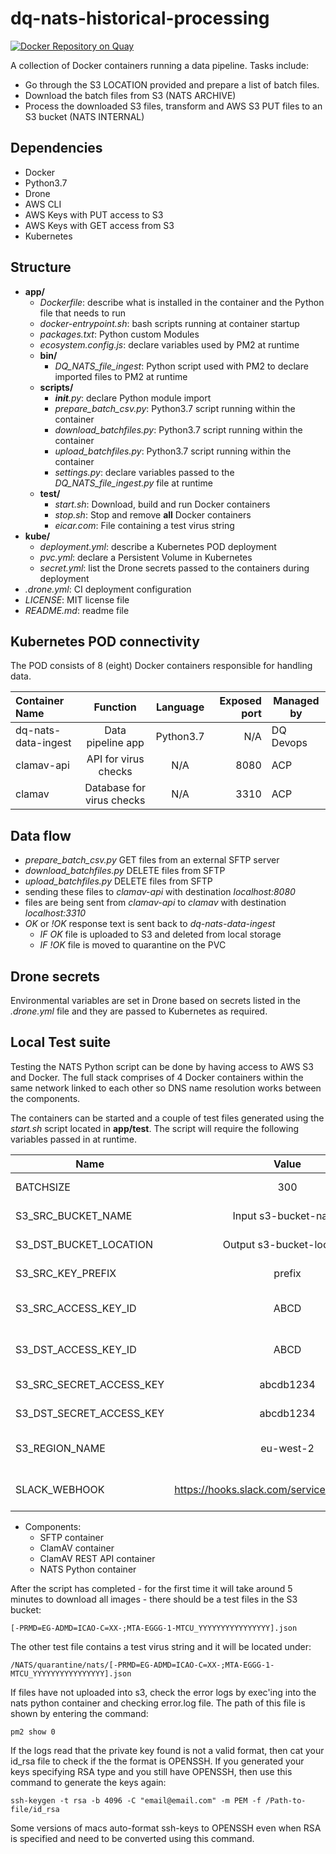 # dq-nats-historical-processing

[![Docker Repository on Quay](https://quay.io/repository/ukhomeofficedigital/dq-nats-sftp-python/status "Docker Repository on Quay")](https://quay.io/repository/ukhomeofficedigital/dq-nats-sftp-python)

A collection of Docker containers running a data pipeline.
Tasks include:
- Go through the S3 LOCATION provided and prepare a list of batch files.
- Download the batch files from S3 (NATS ARCHIVE)
- Process the downloaded S3 files, transform and AWS S3 PUT files to an S3 bucket (NATS INTERNAL)

## Dependencies

- Docker
- Python3.7
- Drone
- AWS CLI
- AWS Keys with PUT access to S3
- AWS Keys with GET access from S3
- Kubernetes

## Structure

- **app/**
  - *Dockerfile*: describe what is installed in the container and the Python file that needs to run
  - *docker-entrypoint.sh*: bash scripts running at container startup
  - *packages.txt*: Python custom Modules
  - *ecosystem.config.js*: declare variables used by PM2 at runtime
  - **bin/**
    - *DQ_NATS_file_ingest*: Python script used with PM2 to declare imported files to PM2 at runtime
  - **scripts/**
    - *__init__.py*: declare Python module import
    - *prepare_batch_csv.py*: Python3.7 script running within the container
    - *download_batchfiles.py*: Python3.7 script running within the container
    - *upload_batchfiles.py*: Python3.7 script running within the container
    - *settings.py*: declare variables passed to the *DQ_NATS_file_ingest.py* file at runtime
  - **test/**
    - *start.sh*: Download, build and run Docker containers
    - *stop.sh*: Stop and remove **all** Docker containers
    - *eicar.com*: File containing a test virus string
- **kube/**
  - *deployment.yml*: describe a Kubernetes POD deployment
  - *pvc.yml*: declare a Persistent Volume in Kubernetes
  - *secret.yml*: list the Drone secrets passed to the containers during deployment  
- *.drone.yml*: CI deployment configuration
- *LICENSE*: MIT license file
- *README.md*: readme file

## Kubernetes POD connectivity

The POD consists of 8 (eight) Docker containers responsible for handling data.

| Container Name | Function | Language | Exposed port | Managed by |
| :--- | :---: | :---: | ---: | --- |
| dq-nats-data-ingest | Data pipeline app| Python3.7 | N/A | DQ Devops |
| clamav-api | API for virus checks | N/A | 8080 |ACP |
| clamav | Database for virus checks | N/A | 3310 |ACP |


## Data flow

- *prepare_batch_csv.py* GET files from an external SFTP server
- *download_batchfiles.py* DELETE files from SFTP
- *upload_batchfiles.py* DELETE files from SFTP
- sending these files to *clamav-api* with destination *localhost:8080*
- files are being sent from *clamav-api* to *clamav* with destination *localhost:3310*
- *OK* or *!OK* response text is sent back to *dq-nats-data-ingest*
  - *IF OK* file is uploaded to S3 and deleted from local storage
  - *IF !OK* file is moved to quarantine on the PVC

## Drone secrets

Environmental variables are set in Drone based on secrets listed in the *.drone.yml* file and they are passed to Kubernetes as required.

## Local Test suite

Testing the NATS Python script can be done by having access to AWS S3 and Docker.
The full stack comprises of 4 Docker containers within the same network linked to each other so DNS name resolution works between the components.

The containers can be started and a couple of test files generated using the *start.sh* script located in **app/test**.
The script will require the following variables passed in at runtime.

|Name|Value|Required|Description|
| --- |:---:| :---:| --- |
| BATCHSIZE | 300 | True | Size of the batch|
| S3_SRC_BUCKET_NAME|  Input s3-bucket-name| True | S3 bucket name|
| S3_DST_BUCKET_LOCATION | Output s3-bucket-location | True | S3 bucket location |
| S3_SRC_KEY_PREFIX | prefix | True | S3 folder name |
| S3_SRC_ACCESS_KEY_ID | ABCD | True | AWS access key ID |
| S3_DST_ACCESS_KEY_ID | ABCD | True | AWS access key ID |
| S3_SRC_SECRET_ACCESS_KEY | abcdb1234 | True | AWS Secret access key |
| S3_DST_SECRET_ACCESS_KEY | abcdb1234 | True | AWS Secret access key |
| S3_REGION_NAME | eu-west-2 | True | AWS Region Name |
| SLACK_WEBHOOK | https://hooks.slack.com/services/ABCDE12345 | True | Slack Webhook URL |

- Components:
  - SFTP container
  - ClamAV container
  - ClamAV REST API container
  - NATS Python container

After the script has completed - for the first time it will take around 5 minutes to download all images - there should be a test files in the S3 bucket:

```
[-PRMD=EG-ADMD=ICAO-C=XX-;MTA-EGGG-1-MTCU_YYYYYYYYYYYYYYYY].json
```
The other test file contains a test virus string and it will be located under:

```
/NATS/quarantine/nats/[-PRMD=EG-ADMD=ICAO-C=XX-;MTA-EGGG-1-MTCU_YYYYYYYYYYYYYYYY].json
```



If files have not uploaded into s3, check the error logs by exec'ing into the nats python container and checking error.log file. The path of this file is shown by entering the command:

```
pm2 show 0
```

If the logs read that the private key found is not a valid format, then cat your id_rsa file to check if the the format is OPENSSH. If you generated your keys specifying RSA type and you still have OPENSSH, then use this command to generate the keys again:

```
ssh-keygen -t rsa -b 4096 -C "email@email.com" -m PEM -f /Path-to-file/id_rsa
```
Some versions of macs auto-format ssh-keys to OPENSSH even when RSA is specified and need to be converted using this command.

